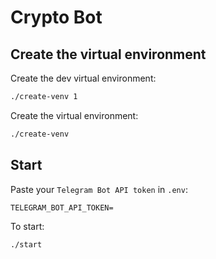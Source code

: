 # Crypto Bot

## Create the virtual environment

Create the dev virtual environment:

```bash
./create-venv 1
```

Create the virtual environment:

```bash
./create-venv
```

## Start

Paste your `Telegram Bot API token` in `.env`:

```
TELEGRAM_BOT_API_TOKEN=
```

To start:

```bash
./start
```
